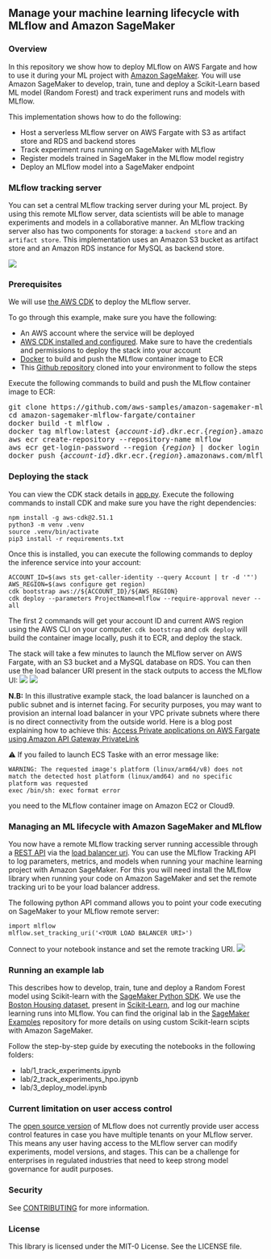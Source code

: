 ## Manage your machine learning lifecycle with MLflow and Amazon SageMaker

### Overview

In this repository we show how to deploy MLflow on AWS Fargate and how to use it during your ML project
with [Amazon SageMaker](https://aws.amazon.com/sagemaker). You will use Amazon SageMaker to develop, train, tune and
deploy a Scikit-Learn based ML model (Random Forest) and track experiment runs and models with MLflow.

This implementation shows how to do the following:

* Host a serverless MLflow server on AWS Fargate with S3 as artifact store and RDS and backend stores
* Track experiment runs running on SageMaker with MLflow
* Register models trained in SageMaker in the MLflow model registry
* Deploy an MLflow model into a SageMaker endpoint

### MLflow tracking server
You can set a central MLflow tracking server during your ML project. By using this remote MLflow server, data scientists
will be able to manage experiments and models in a collaborative manner.
An MLflow tracking server also has two components for storage: a ```backend store``` and an ```artifact store```. This
implementation uses an Amazon S3 bucket as artifact store and an Amazon RDS instance for MySQL as backend store.

![](media/architecture-mlflow.png)

### Prerequisites

We will use [the AWS CDK](https://cdkworkshop.com/) to deploy the MLflow server.

To go through this example, make sure you have the following:
* An AWS account where the service will be deployed
* [AWS CDK installed and configured](https://docs.aws.amazon.com/cdk/latest/guide/getting_started.html). Make sure to have the credentials and permissions to deploy the stack into your account
* [Docker](https://www.docker.com) to build and push the MLflow container image to ECR
* This [Github repository](https://github.com/aws-samples/amazon-sagemaker-mlflow-fargate) cloned into your environment to follow the steps

Execute the following commands to build and push the MLflow container image to ECR:

<pre>
git clone https://github.com/aws-samples/amazon-sagemaker-mlflow-fargate.git
cd amazon-sagemaker-mlflow-fargate/container
docker build -t mlflow .
docker tag mlflow:latest {<i>account-id</i>}.dkr.ecr.{<i>region</i>}.amazonaws.com/mlflow:latest
aws ecr create-repository --repository-name mlflow
aws ecr get-login-password --region {<i>region</i>} | docker login --username AWS --password-stdin {<i>account-id</i>}.dkr.ecr.{<i>region</i>}.amazonaws.com
docker push {<i>account-id</i>}.dkr.ecr.{<i>region</i>}.amazonaws.com/mlflow:latest
</pre>

### Deploying the stack

You can view the CDK stack details in [app.py](https://github.com/aws-samples/amazon-sagemaker-mlflow-fargate/blob/main/app.py).
Execute the following commands to install CDK and make sure you have the right dependencies:

```
npm install -g aws-cdk@2.51.1
python3 -m venv .venv
source .venv/bin/activate
pip3 install -r requirements.txt
```

Once this is installed, you can execute the following commands to deploy the inference service into your account:

```
ACCOUNT_ID=$(aws sts get-caller-identity --query Account | tr -d '"')
AWS_REGION=$(aws configure get region)
cdk bootstrap aws://${ACCOUNT_ID}/${AWS_REGION}
cdk deploy --parameters ProjectName=mlflow --require-approval never --all
```

The first 2 commands will get your account ID and current AWS region using the AWS CLI on your computer. ```cdk
bootstrap``` and ```cdk deploy``` will build the container image locally, push it to ECR, and deploy the stack.

The stack will take a few minutes to launch the MLflow server on AWS Fargate, with an S3 bucket and a MySQL database on
RDS. You can then use the load balancer URI present in the stack outputs to access the MLflow UI:
![](media/load-balancer.png)
![](media/mlflow-interface.png)

**N.B:** In this illustrative example stack, the load balancer is launched on a public subnet and is internet facing.
For security purposes, you may want to provision an internal load balancer in your VPC private subnets where there is no
direct connectivity from the outside world. Here is a blog post explaining how to achieve
this: [Access Private applications on AWS Fargate using Amazon API Gateway PrivateLink](https://aws.amazon.com/blogs/compute/access-private-applications-on-aws-fargate-using-amazon-api-gateway-privatelink/)

:warning: If you failed to launch ECS Taske with an error message like:
```
WARNING: The requested image's platform (linux/arm64/v8) does not match the detected host platform (linux/amd64) and no specific platform was requested
exec /bin/sh: exec format error
```
you need to the MLflow container image on Amazon EC2 or Cloud9.

### Managing an ML lifecycle with Amazon SageMaker and MLflow

You now have a remote MLflow tracking server running accessible through
a [REST API](https://mlflow.org/docs/latest/rest-api.html#rest-api) via
the [load balancer uri](https://mlflow.org/docs/latest/quickstart.html#quickstart-logging-to-remote-server).
You can use the MLflow Tracking API to log parameters, metrics, and models when running your machine learning project with Amazon
SageMaker. For this you will need install the MLflow library when running your code on Amazon SageMaker and set the
remote tracking uri to be your load balancer address.

The following python API command allows you to point your code executing on SageMaker to your MLflow remote server:

```
import mlflow
mlflow.set_tracking_uri('<YOUR LOAD BALANCER URI>')
```

Connect to your notebook instance and set the remote tracking URI.
![](media/architecture-experiments.png)

### Running an example lab

This describes how to develop, train, tune and deploy a Random Forest model using Scikit-learn with
the [SageMaker Python SDK](https://sagemaker.readthedocs.io/en/stable/frameworks/sklearn/using_sklearn.html). We use
the [Boston Housing dataset](https://scikit-learn.org/stable/datasets/index.html#boston-dataset), present
in [Scikit-Learn](https://scikit-learn.org/stable/index.html.), and log our machine learning runs into MLflow. You can
find the original lab in
the [SageMaker Examples](https://github.com/aws/amazon-sagemaker-examples/tree/fb04396d2e7ceeb135b0b0a516e54c97922ca0d8/sagemaker-python-sdk/scikit_learn_randomforest)
repository for more details on using custom Scikit-learn scipts with Amazon SageMaker.

Follow the step-by-step guide by executing the notebooks in the following folders:

* lab/1_track_experiments.ipynb
* lab/2_track_experiments_hpo.ipynb
* lab/3_deploy_model.ipynb

### Current limitation on user access control

The [open source version](https://github.com/mlflow/mlflow) of MLflow does not currently provide user access control
features in case you have multiple tenants on your MLflow server. This means any user having access to the MLflow server
can modify experiments, model versions, and stages. This can be a challenge for enterprises in regulated industries that
need to keep strong model governance for audit purposes.

### Security

See [CONTRIBUTING](CONTRIBUTING.md#security-issue-notifications) for more information.

### License

This library is licensed under the MIT-0 License. See the LICENSE file.

